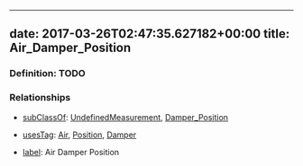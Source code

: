 
---
date: 2017-03-26T02:47:35.627182+00:00
title: Air_Damper_Position
---
### Definition: TODO

### Relationships

* [subClassOf](http://www.w3.org/2000/01/rdf-schema#subClassOf): [UndefinedMeasurement](https://brickschema.org/schema/1.0/Brick#UndefinedMeasurement), [Damper_Position](https://brickschema.org/schema/1.0/Brick#Damper_Position)

* [usesTag](https://brickschema.org/schema/1.0/BrickFrame#usesTag): [Air](https://brickschema.org/schema/1.0/BrickTag#Air), [Position](https://brickschema.org/schema/1.0/BrickTag#Position), [Damper](https://brickschema.org/schema/1.0/BrickTag#Damper)

* [label](http://www.w3.org/2000/01/rdf-schema#label): Air Damper Position
